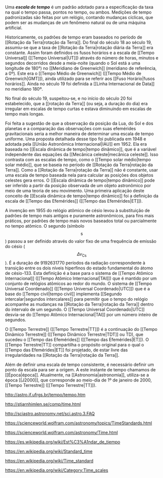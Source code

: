 Uma ***escala de tempo*** é um padrão adotado para a especificação da taxa na qual o tempo passa, pontos no tempo, ou ambos. Medições de tempo padronizadas são feitas por um relógio, contando mudanças cíclicas, que podem ser as mudanças de um fenômeno natural ou de uma máquina artificial.

Historicamente, os padrões de tempo eram baseados no período de [[Rotação da Terra|rotação da Terra]]. Do final do século 18 ao século 19, assumiu-se que a taxa de [[Rotação da Terra|rotação diária da Terra]] era constante. Assim foram definidos os fusos horários e a escala de [[Tempo Universal]] ([[Tempo Universal|UT]]) através do número de horas, minutos e segundos decorridos desde a meia-noite (quando o Sol está a uma longitude de 180°) no [[Meridiano de Greenwich]] (meridiano de referência, a 0º). Este era o [[Tempo Médio de Greenwich]] ([[Tempo Médio de Greenwich|GMT]]), ainda utilizado para se referir aos [[Fuso Horário|fusos horários]]. Ainda no século 19 foi definida a [[Linha Internacional de Data]] no meridiano 180º.

No final do século 19, suspeitou-se, e no início do século 20 foi estabelecido, que a [[rotação da Terra]] (ou seja, a duração do dia) era irregular em escalas de tempo curtas e estava diminuindo em escalas de tempo mais longas.

Foi feita a sugestão de que a observação da posição da Lua, do Sol e dos planetas e a comparação das observações com suas efemérides gravitacionais seria a melhor maneira de determinar uma escala de tempo uniforme. Uma proposta detalhada desse tipo foi publicada em 1948 e adotada pela [[União Astronômica Internacional|IAU]] em 1952. Ela era baseada no [[Escala dinâmica de tempo|tempo dinâmico]], que é a variável independente das equações da [[Mecânica celeste|mecânica celeste]]. Isso contrasta com as escalas de tempo, como o [[Tempo solar médio|tempo solar médio]], que se baseia no período de [[Rotação da Terra|rotação da Terra]]. Como a [[Rotação da Terra|rotação da Terra]] não é constante, usar uma escala de tempo baseada nela para calcular as posições dos objetos celestes gera erros. O [[Escala dinâmica de tempo|tempo dinâmico]] pode ser inferido a partir da posição observada de um objeto astronômico por meio de uma teoria de seu movimento. Uma primeira aplicação deste conceito de [[Escala dinâmica de tempo|tempo dinâmico]] foi a definição da escala de [[Tempo das Efemérides]] ([[Tempo das Efemérides|ET]]).

A invenção em 1955 do relógio atômico de césio levou à substituição de padrões de tempo mais antigos e puramente astronômicos, para fins mais práticos, por padrões de tempo mais novos baseados total ou parcialmente no tempo atômico. O segundo (símbolo $$\textrm{s}$$) passou a ser definido através do valor fixo de uma frequência de emissão do césio ($${\displaystyle \Delta \nu _{\mathsf {Cs}}}$$). É a duração de 9192631770 períodos da radiação correspondente à transição entre os dois níveis hiperfinos do estado fundamental do átomo de césio-133. Esta definição é a base para o sistema de [[Tempo Atômico Internacional]] ([[Tempo Atômico Internacional|TAI]]) que é mantido por um conjunto de relógios atômicos ao redor do mundo. O sistema de [[Tempo Universal Coordenado]] ([[Tempo Universal Coordenado|UTC]]) que é a base do [[Tempo civil|tempo civil]] implementa [[Segundo intercalar|segundos intercalares]] para permitir que o tempo do relógio acompanhe as mudanças na [[Rotação da Terra|rotação da Terra]] dentro do intervalo de um segundo. O [[Tempo Universal Coordenado|UTC]] desvia-se do [[Tempo Atômico Internacional|TAI]] por um número inteiro de segundos.

O [[Tempo Terrestre]] ([[Tempo Terrestre|TT]]) é a continuação do [[Tempo Dinâmico Terrestre]] ([[Tempo Dinâmico Terrestre|TDT]] ou TD), que sucedeu o [[Tempo das Efemérides]] ([[Tempo das Efemérides|ET]]). O [[Tempo Terrestre|TT]] compartilha o propósito original para o qual o [[Tempo das Efemérides|ET]] foi projetado, de estar livre das irregularidades na [[Rotação da Terra|rotação da Terra]].

Além de definir uma escala de tempo consistente, é necessário definir um ponto da escala para ser a origem. A este instante de tempo chamamos de [[Época|época]]. Atualmente, na [[Astronomia|astronomia]], utiliza-se a época [[J2000]], que corresponde ao meio-dia de 1º de janeiro de 2000, [[Tempo Terrestre]] ([[Tempo Terrestre|TT]]).

http://astro.if.ufrgs.br/tempo/tempo.htm

http://stjarnhimlen.se/comp/time.html

http://sciastro.astronomy.net/sci.astro.3.FAQ

https://scienceworld.wolfram.com/astronomy/topics/TimeStandards.html

https://scienceworld.wolfram.com/astronomy/Time.html

https://es.wikipedia.org/wiki/Est%C3%A1ndar_de_tiempo

https://en.wikipedia.org/wiki/Standard_time

https://en.wikipedia.org/wiki/Time_standard

https://en.wikipedia.org/wiki/Category:Time_scales
